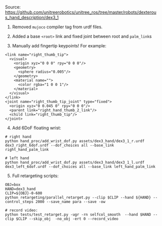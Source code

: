 Source: https://github.com/unitreerobotics/unitree_ros/tree/master/robots/dexterous_hand_description/dex3_1

1. Removed `mujoco` compiler tag from urdf files.

2. Added a base `<root>` link and fixed joint between root and `palm_link`s

3. Manually add fingertip keypoints! For example:
```
<link name="right_thumb_tip">
  <visual>
    <origin xyz="0 0 0" rpy="0 0 0"/>
    <geometry>
      <sphere radius="0.005"/>
    </geometry>
    <material name="">
      <color rgba="1 0 0 1"/>
    </material>
  </visual>
</link> 
<joint name="right_thumb_tip_joint" type="fixed">
  <origin xyz="0 0.045 0" rpy="0 0 0"/>
  <parent link="right_hand_thumb_2_link"/>
  <child link="right_thumb_tip"/>
</joint>
```

4. Add 6DoF floating wrist:
```
# right hand
python hand_proc/add_wrist_dof.py assets/dex3_hand/dex3_1_r.urdf dex3_right_6dof.urdf --dof_choices all --base_link right_hand_palm_link

# left hand
python hand_proc/add_wrist_dof.py assets/dex3_hand/dex3_1_l.urdf dex3_left_6dof.urdf --dof_choices all --base_link left_hand_palm_link
```

5. Full retargeting scripts:

```
OBJ=box
HAND=dex3_hand
CLIP=${OBJ}-0-600
python retargeting/parallel_retarget.py --clip $CLIP --hand ${HAND} --control_steps 2000 --save_name para --save -ow 

# record video:
python tests/test_retarget.py -ugr -rn selfcol_smooth  --hand $HAND --clip $CLIP --skip_obj  -no_obj -ert 0 --record_video
```